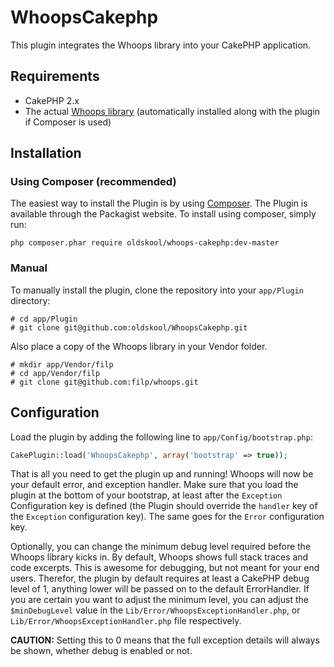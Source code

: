 WhoopsCakephp
=============

This plugin integrates the Whoops library into your CakePHP application.

Requirements
------------

* CakePHP 2.x
* The actual [Whoops library](http://filp.github.io/whoops/) (automatically installed along with the plugin if Composer is used)

Installation
------------

### Using Composer (recommended)

The easiest way to install the Plugin is by using [Composer](https://getcomposer.org/).
The Plugin is available through the Packagist website. To install using composer, simply run:

```
php composer.phar require oldskool/whoops-cakephp:dev-master
```

### Manual

To manually install the plugin, clone the repository into your `app/Plugin` directory:

```
# cd app/Plugin
# git clone git@github.com:oldskool/WhoopsCakephp.git
```

Also place a copy of the Whoops library in your Vendor folder.

```
# mkdir app/Vendor/filp
# cd app/Vendor/filp
# git clone git@github.com:filp/whoops.git
```

Configuration
-------------

Load the plugin by adding the following line to `app/Config/bootstrap.php`:

```php
CakePlugin::load('WhoopsCakephp', array('bootstrap' => true));
```

That is all you need to get the plugin up and running! Whoops will now be your default error, and exception handler.
Make sure that you load the plugin at the bottom of your bootstrap, at least after the `Exception` Configuration key is defined (the Plugin should override the `handler` key of the `Exception` configuration key). The same goes for the `Error` configuration key.

Optionally, you can change the minimum debug level required before the Whoops library kicks in.
By default, Whoops shows full stack traces and code excerpts. This is awesome for debugging, but not meant for your end users.
Therefor, the plugin by default requires at least a CakePHP debug level of 1, anything lower will be passed on to the default ErrorHandler.
If you are certain you want to adjust the minimum level, you can adjust the `$minDebugLevel` value in the `Lib/Error/WhoopsExceptionHandler.php`, or `Lib/Error/WhoopsExceptionHandler.php` file respectively.

**CAUTION:** Setting this to 0 means that the full exception details will always be shown, whether debug is enabled or not.
